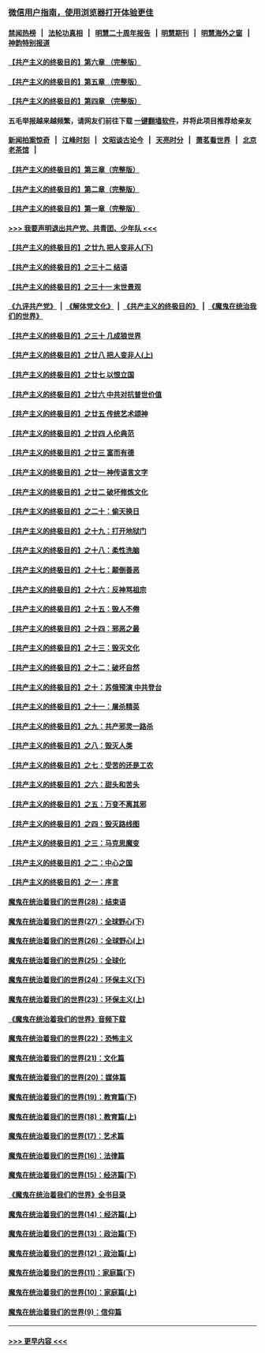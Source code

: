 ### [微信用户指南，使用浏览器打开体验更佳](https://github.com/gfw-breaker/banned-news1/blob/master/indexes/wechat-guide.md?t=0)
#### [禁闻热榜](热点新闻.md?t=0)  &nbsp;&nbsp;|&nbsp;&nbsp; [法轮功真相](https://github.com/gfw-breaker/truth/blob/master/README.md?t=0) &nbsp;&nbsp;|&nbsp;&nbsp; [明慧二十周年报告](https://github.com/gfw-breaker/mh-reports/blob/master/README.md?t=0) &nbsp;&nbsp;|&nbsp;&nbsp;[明慧期刊](https://github.com/gfw-breaker/mh-qikan) &nbsp;&nbsp;|&nbsp;&nbsp; [明慧海外之窗](https://github.com/gfw-breaker/mh-news/blob/master/README.md?t=0) &nbsp;&nbsp;|&nbsp;&nbsp; [神韵特别报道](https://github.com/gfw-breaker/mh-news/blob/master/shenyun.md?t=0)
#### [【共产主义的终极目的】第六章 （完整版）](../pages/nsc422/n11428913.md?t=02081644) 
#### [【共产主义的终极目的】第五章 （完整版）](../pages/nsc422/n11428912.md?t=02081644) 
#### [【共产主义的终极目的】第四章 （完整版）](../pages/nsc422/n11428907.md?t=02081644) 
#### 五毛举报越来越频繁，请网友们前往下载 [一键翻墙软件](https://github.com/gfw-breaker/ssr-accounts)，并将此项目推荐给亲友
#### [新闻拍案惊奇](https://github.com/gfw-breaker/banned-news1/blob/master/pages/link4.md) &nbsp;&nbsp;|&nbsp;&nbsp; [江峰时刻](https://github.com/gfw-breaker/banned-news1/blob/master/pages/link4.md) &nbsp;&nbsp;|&nbsp;&nbsp; [文昭谈古论今](https://github.com/gfw-breaker/banned-news1/blob/master/pages/link4.md) &nbsp;&nbsp;|&nbsp;&nbsp; [天亮时分](https://github.com/gfw-breaker/banned-news1/blob/master/pages/link4.md) &nbsp;&nbsp;|&nbsp;&nbsp; [萧茗看世界](https://github.com/gfw-breaker/banned-news1/blob/master/pages/link4.md) &nbsp;&nbsp;|&nbsp;&nbsp; [北京老茶馆](https://github.com/gfw-breaker/banned-news1/blob/master/pages/link4.md) &nbsp;&nbsp;|&nbsp;&nbsp; 
#### [【共产主义的终极目的】第三章（完整版）](../pages/nsc422/n11428848.md?t=02081644) 
#### [【共产主义的终极目的】第二章（完整版）](../pages/nsc422/n11428831.md?t=02081644) 
#### [【共产主义的终极目的】第一章（完整版）](../pages/nsc422/n11417651.md?t=02081644) 
#### [>>> 我要声明退出共产党、共青团、少年队 <<<](https://github.com/begood0513/goodnews/blob/master/quit/letter.md) 
#### [【共产主义的终极目的】之廿九 把人变非人(下)](../pages/nsc422/n11344140.md?t=02081644) 
#### [【共产主义的终极目的】之三十二 结语](../pages/nsc422/n11360535.md?t=02081644) 
#### [【共产主义的终极目的】之三十一 末世景观](../pages/nsc422/n11351129.md?t=02081644) 
#### [《九评共产党》](https://github.com/begood0513/9ping.md/blob/master/README.md) &nbsp;|&nbsp; [《解体党文化》](../../../../jtdwh.md/blob/master/README.md)  &nbsp;|&nbsp; [《共产主义的终极目的》](../../../../gczydzjmd.md/blob/master/README.md) &nbsp;|&nbsp; [《魔鬼在统治我们的世界》](../../../../mgztzwmdsj.md/blob/master/README.md) 
#### [【共产主义的终极目的】之三十 几成狼世界](../pages/nsc422/n11348280.md?t=02081644) 
#### [【共产主义的终极目的】之廿八 把人变非人(上)](../pages/nsc422/n11340492.md?t=02081644) 
#### [【共产主义的终极目的】之廿七 以恨立国](../pages/nsc422/n11336944.md?t=02081644) 
#### [【共产主义的终极目的】之廿六 中共对抗普世价值](../pages/nsc422/n11324785.md?t=02081644) 
#### [【共产主义的终极目的】之廿五 传统艺术颂神](../pages/nsc422/n11296396.md?t=02081644) 
#### [【共产主义的终极目的】之廿四 人伦典范](../pages/nsc422/n11296397.md?t=02081644) 
#### [【共产主义的终极目的】之廿三 富而有德](../pages/nsc422/n11283598.md?t=02081644) 
#### [【共产主义的终极目的】之廿一 神传语言文字](../pages/nsc422/n11263265.md?t=02081644) 
#### [【共产主义的终极目的】之廿二 破坏修炼文化](../pages/nsc422/n11245728.md?t=02081644) 
#### [【共产主义的终极目的】之二十：偷天换日](../pages/nsc422/n11238846.md?t=02081644) 
#### [【共产主义的终极目的】之十九：打开地狱门](../pages/nsc422/n11206376.md?t=02081644) 
#### [【共产主义的终极目的】之十八：柔性洗脑](../pages/nsc422/n11199994.md?t=02081644) 
#### [【共产主义的终极目的】之十七：颠倒善恶](../pages/nsc422/n11179782.md?t=02081644) 
#### [【共产主义的终极目的】之十六：反神骂祖宗](../pages/nsc422/n11166798.md?t=02081644) 
#### [【共产主义的终极目的】之十五：毁人不倦](../pages/nsc422/n11166792.md?t=02081644) 
#### [【共产主义的终极目的】之十四：邪恶之最](../pages/nsc422/n11150249.md?t=02081644) 
#### [【共产主义的终极目的】之十三：毁灭文化](../pages/nsc422/n11135227.md?t=02081644) 
#### [【共产主义的终极目的】之十二：破坏自然](../pages/nsc422/n11135214.md?t=02081644) 
#### [【共产主义的终极目的】之十：苏俄预演 中共登台](../pages/nsc422/n11118424.md?t=02081644) 
#### [【共产主义的终极目的】之十一：屠杀精英](../pages/nsc422/n11118442.md?t=02081644) 
#### [【共产主义的终极目的】之九：共产邪灵一路杀](../pages/nsc422/n11114139.md?t=02081644) 
#### [【共产主义的终极目的】之八：毁灭人类](../pages/nsc422/n11108503.md?t=02081644) 
#### [【共产主义的终极目的】之七：受苦的还是工农](../pages/nsc422/n11101809.md?t=02081644) 
#### [【共产主义的终极目的】之六：甜头和苦头](../pages/nsc422/n11096971.md?t=02081644) 
#### [【共产主义的终极目的】之五：万变不离其邪](../pages/nsc422/n11091285.md?t=02081644) 
#### [【共产主义的终极目的】之四：毁灭路线图](../pages/nsc422/n11086284.md?t=02081644) 
#### [【共产主义的终极目的】之三：马克思魔变](../pages/nsc422/n11061941.md?t=02081644) 
#### [【共产主义的终极目的】之二：中心之国](../pages/nsc422/n11047728.md?t=02081644) 
#### [【共产主义的终极目的】之一：序言](../pages/nsc422/n11086077.md?t=02081644) 
#### [魔鬼在统治着我们的世界(28)：结束语](../pages/nsc422/n10936246.md?t=02081644) 
#### [魔鬼在统治着我们的世界(27)：全球野心(下)](../pages/nsc422/n10928319.md?t=02081644) 
#### [魔鬼在统治着我们的世界(26)：全球野心(上)](../pages/nsc422/n10900318.md?t=02081644) 
#### [魔鬼在统治着我们的世界(25)：全球化](../pages/nsc422/n10788205.md?t=02081644) 
#### [魔鬼在统治着我们的世界(24)：环保主义(下)](../pages/nsc422/n10695307.md?t=02081644) 
#### [魔鬼在统治着我们的世界(23)：环保主义(上)](../pages/nsc422/n10688613.md?t=02081644) 
#### [《魔鬼在统治着我们的世界》音频下载](../pages/nsc422/n10635553.md?t=02081644) 
#### [魔鬼在统治着我们的世界(22)：恐怖主义](../pages/nsc422/n10614727.md?t=02081644) 
#### [魔鬼在统治着我们的世界(21)：文化篇](../pages/nsc422/n10597706.md?t=02081644) 
#### [魔鬼在统治着我们的世界(20)：媒体篇](../pages/nsc422/n10586579.md?t=02081644) 
#### [魔鬼在统治着我们的世界(19)：教育篇(下)](../pages/nsc422/n10564808.md?t=02081644) 
#### [魔鬼在统治着我们的世界(18)：教育篇(上)](../pages/nsc422/n10526970.md?t=02081644) 
#### [魔鬼在统治着我们的世界(17)：艺术篇](../pages/nsc422/n10499093.md?t=02081644) 
#### [魔鬼在统治着我们的世界(16)：法律篇](../pages/nsc422/n10485969.md?t=02081644) 
#### [魔鬼在统治着我们的世界(15)：经济篇(下)](../pages/nsc422/n10469975.md?t=02081644) 
#### [《魔鬼在统治着我们的世界》全书目录](../pages/nsc422/n10464261.md?t=02081644) 
#### [魔鬼在统治着我们的世界(14)：经济篇(上)](../pages/nsc422/n10457370.md?t=02081644) 
#### [魔鬼在统治着我们的世界(13)：政治篇(下)](../pages/nsc422/n10448270.md?t=02081644) 
#### [魔鬼在统治着我们的世界(12)：政治篇(上)](../pages/nsc422/n10444576.md?t=02081644) 
#### [魔鬼在统治着我们的世界(11)：家庭篇(下)](../pages/nsc422/n10440961.md?t=02081644) 
#### [魔鬼在统治着我们的世界(10)：家庭篇(上)](../pages/nsc422/n10435448.md?t=02081644) 
#### [魔鬼在统治着我们的世界(9)：信仰篇](../pages/nsc422/n10432159.md?t=02081644) 

----
#### [ >>> 更早内容 <<< ](../indexes/nsc422-earlier.md)

